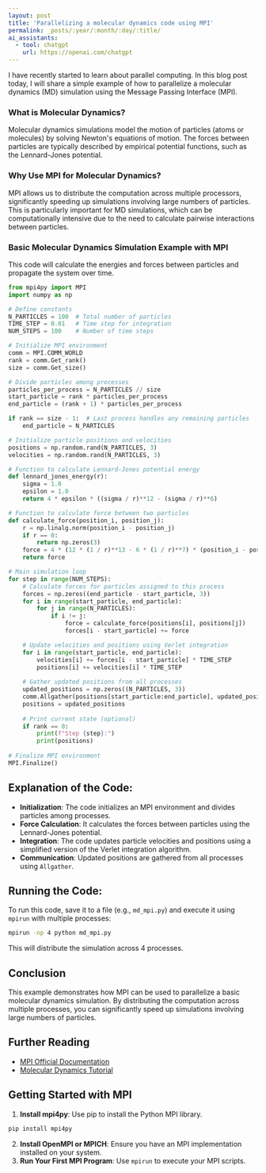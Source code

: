 ```yaml
---
layout: post
title: 'Parallelizing a molecular dynamics code using MPI'
permalink: _posts/:year/:month/:day/:title/
ai_assistants:
  - tool: chatgpt
    url: https://openai.com/chatgpt
---
```


I have recently started to learn about parallel computing. In this blog post today, I will share a simple example of how to parallelize a molecular dynamics (MD) simulation using the Message Passing Interface (MPI).

<!--more-->

### What is Molecular Dynamics?
Molecular dynamics simulations model the motion of particles (atoms or molecules) by solving Newton's equations of motion. The forces between particles are typically described by empirical potential functions, such as the Lennard-Jones potential.

### Why Use MPI for Molecular Dynamics?
MPI allows us to distribute the computation across multiple processors, significantly speeding up simulations involving large numbers of particles. This is particularly important for MD simulations, which can be computationally intensive due to the need to calculate pairwise interactions between particles.

### Basic Molecular Dynamics Simulation Example with MPI
This code will calculate the energies and forces between particles and propagate the system over time.

```python
from mpi4py import MPI
import numpy as np

# Define constants
N_PARTICLES = 100  # Total number of particles
TIME_STEP = 0.01   # Time step for integration
NUM_STEPS = 100    # Number of time steps

# Initialize MPI environment
comm = MPI.COMM_WORLD
rank = comm.Get_rank()
size = comm.Get_size()

# Divide particles among processes
particles_per_process = N_PARTICLES // size
start_particle = rank * particles_per_process
end_particle = (rank + 1) * particles_per_process

if rank == size - 1:  # Last process handles any remaining particles
    end_particle = N_PARTICLES

# Initialize particle positions and velocities
positions = np.random.rand(N_PARTICLES, 3)
velocities = np.random.rand(N_PARTICLES, 3)

# Function to calculate Lennard-Jones potential energy
def lennard_jones_energy(r):
    sigma = 1.0
    epsilon = 1.0
    return 4 * epsilon * ((sigma / r)**12 - (sigma / r)**6)

# Function to calculate force between two particles
def calculate_force(position_i, position_j):
    r = np.linalg.norm(position_i - position_j)
    if r == 0:
        return np.zeros(3)
    force = 4 * (12 * (1 / r)**13 - 6 * (1 / r)**7) * (position_i - position_j) / r
    return force

# Main simulation loop
for step in range(NUM_STEPS):
    # Calculate forces for particles assigned to this process
    forces = np.zeros((end_particle - start_particle, 3))
    for i in range(start_particle, end_particle):
        for j in range(N_PARTICLES):
            if i != j:
                force = calculate_force(positions[i], positions[j])
                forces[i - start_particle] += force

    # Update velocities and positions using Verlet integration
    for i in range(start_particle, end_particle):
        velocities[i] += forces[i - start_particle] * TIME_STEP
        positions[i] += velocities[i] * TIME_STEP
    
    # Gather updated positions from all processes
    updated_positions = np.zeros((N_PARTICLES, 3))
    comm.Allgather(positions[start_particle:end_particle], updated_positions[start_particle:end_particle])
    positions = updated_positions
    
    # Print current state (optional)
    if rank == 0:
        print(f"Step {step}:")
        print(positions)
    
# Finalize MPI environment
MPI.Finalize()
```

## Explanation of the Code:
- **Initialization**: The code initializes an MPI environment and divides particles among processes.
- **Force Calculation**: It calculates the forces between particles using the Lennard-Jones potential.
- **Integration**: The code updates particle velocities and positions using a simplified version of the Verlet integration algorithm.
- **Communication**: Updated positions are gathered from all processes using `Allgather`.

## Running the Code:
To run this code, save it to a file (e.g., `md_mpi.py`) and execute it using `mpirun` with multiple processes:

```bash
mpirun -np 4 python md_mpi.py
```

This will distribute the simulation across 4 processes.

## Conclusion
This example demonstrates how MPI can be used to parallelize a basic molecular dynamics simulation. By distributing the computation across multiple processes, you can significantly speed up simulations involving large numbers of particles.

## Further Reading
- [MPI Official Documentation](https://www.mpi-forum.org/docs/)
- [Molecular Dynamics Tutorial](https://docs.matlantis.com/atomistic-simulation-tutorial/en/6_1_md-nve.html)

## Getting Started with MPI
1. **Install mpi4py**: Use pip to install the Python MPI library.
```bash
pip install mpi4py
```
2. **Install OpenMPI or MPICH**: Ensure you have an MPI implementation installed on your system.
3. **Run Your First MPI Program**: Use `mpirun` to execute your MPI scripts.
